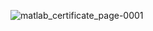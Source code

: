 ![matlab_certificate_page-0001](https://github.com/user-attachments/assets/9f62cd24-b8b0-45a3-9953-4ea55c17d31c)
